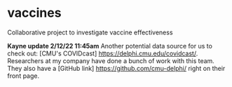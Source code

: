 # vaccines

Collaborative project to investigate vaccine effectiveness


**Kayne update 2/12/22 11:45am**
Another potential data source for us to check out: [CMU's COVIDcast] https://delphi.cmu.edu/covidcast/. Researchers at my company have done a bunch of work with this team. They also have a [GitHub link] https://github.com/cmu-delphi/ right on their front page.
